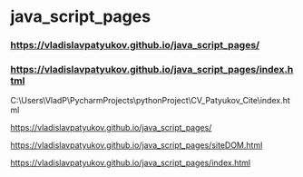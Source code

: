 # java_script_pages

### https://vladislavpatyukov.github.io/java_script_pages/

### https://vladislavpatyukov.github.io/java_script_pages/index.html

C:\Users\VladP\PycharmProjects\pythonProject\CV_Patyukov_Cite\index.html

https://vladislavpatyukov.github.io/java_script_pages/

https://vladislavpatyukov.github.io/java_script_pages/siteDOM.html

https://vladislavpatyukov.github.io/java_script_pages/index.html
